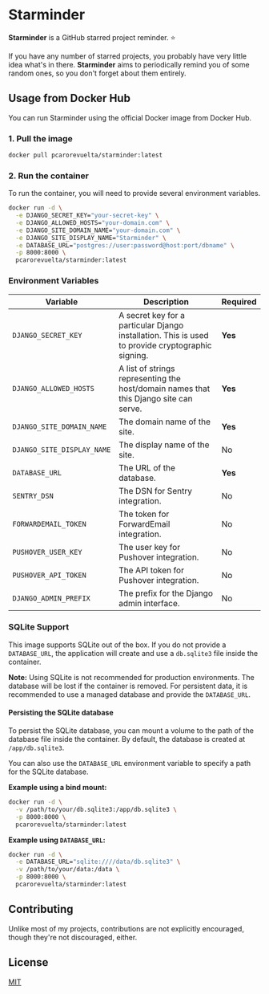 # Starminder

**Starminder** is a GitHub starred project reminder. ⭐

If you have any number of starred projects, you probably have very little idea what's in there. **Starminder** aims to periodically remind you of some random ones, so you don't forget about them entirely.


## Usage from Docker Hub

You can run Starminder using the official Docker image from Docker Hub.

### 1. Pull the image

```bash
docker pull pcarorevuelta/starminder:latest
```

### 2. Run the container

To run the container, you will need to provide several environment variables.

```bash
docker run -d \
  -e DJANGO_SECRET_KEY="your-secret-key" \
  -e DJANGO_ALLOWED_HOSTS="your-domain.com" \
  -e DJANGO_SITE_DOMAIN_NAME="your-domain.com" \
  -e DJANGO_SITE_DISPLAY_NAME="Starminder" \
  -e DATABASE_URL="postgres://user:password@host:port/dbname" \
  -p 8000:8000 \
  pcarorevuelta/starminder:latest
```

### Environment Variables

| Variable                   | Description                                                                                                 | Required |
| -------------------------- | ----------------------------------------------------------------------------------------------------------- | -------- |
| `DJANGO_SECRET_KEY`        | A secret key for a particular Django installation. This is used to provide cryptographic signing.           | **Yes**  |
| `DJANGO_ALLOWED_HOSTS`     | A list of strings representing the host/domain names that this Django site can serve.                       | **Yes**  |
| `DJANGO_SITE_DOMAIN_NAME`  | The domain name of the site.                                                                                | **Yes**  |
| `DJANGO_SITE_DISPLAY_NAME` | The display name of the site.                                                                               | No       |
| `DATABASE_URL`             | The URL of the database.                                                                                    | **Yes**  |
| `SENTRY_DSN`               | The DSN for Sentry integration.                                                                             | No       |
| `FORWARDEMAIL_TOKEN`       | The token for ForwardEmail integration.                                                                     | No       |
| `PUSHOVER_USER_KEY`        | The user key for Pushover integration.                                                                      | No       |
| `PUSHOVER_API_TOKEN`       | The API token for Pushover integration.                                                                     | No       |
| `DJANGO_ADMIN_PREFIX`      | The prefix for the Django admin interface.                                                                  | No       |

### SQLite Support

This image supports SQLite out of the box. If you do not provide a `DATABASE_URL`, the application will create and use a `db.sqlite3` file inside the container.

**Note:** Using SQLite is not recommended for production environments. The database will be lost if the container is removed. For persistent data, it is recommended to use a managed database and provide the `DATABASE_URL`.

#### Persisting the SQLite database

To persist the SQLite database, you can mount a volume to the path of the database file inside the container. By default, the database is created at `/app/db.sqlite3`.

You can also use the `DATABASE_URL` environment variable to specify a path for the SQLite database.

**Example using a bind mount:**

```bash
docker run -d \
  -v /path/to/your/db.sqlite3:/app/db.sqlite3 \
  -p 8000:8000 \
  pcarorevuelta/starminder:latest
```

**Example using `DATABASE_URL`:**

```bash
docker run -d \
  -e DATABASE_URL="sqlite:////data/db.sqlite3" \
  -v /path/to/your/data:/data \
  -p 8000:8000 \
  pcarorevuelta/starminder:latest
```

## Contributing

Unlike most of my projects, contributions are not explicitly encouraged, though they're not discouraged, either.


## License

[MIT](https://choosealicense.com/licenses/mit/)
